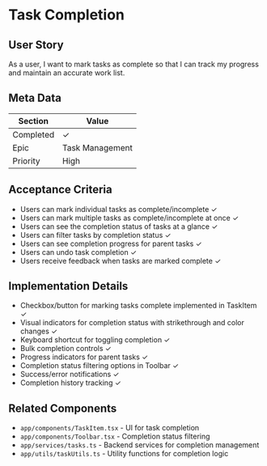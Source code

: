 # Task Completion

## User Story
As a user, I want to mark tasks as complete so that I can track my progress and maintain an accurate work list.

## Meta Data
| Section | Value |
| ------- | ----- |
| Completed | ✓ |
| Epic | Task Management |
| Priority | High |

## Acceptance Criteria
- Users can mark individual tasks as complete/incomplete ✓
- Users can mark multiple tasks as complete/incomplete at once ✓
- Users can see the completion status of tasks at a glance ✓
- Users can filter tasks by completion status ✓
- Users can see completion progress for parent tasks ✓
- Users can undo task completion ✓
- Users receive feedback when tasks are marked complete ✓

## Implementation Details
- Checkbox/button for marking tasks complete implemented in TaskItem ✓
- Visual indicators for completion status with strikethrough and color changes ✓
- Keyboard shortcut for toggling completion ✓
- Bulk completion controls ✓
- Progress indicators for parent tasks ✓
- Completion status filtering options in Toolbar ✓
- Success/error notifications ✓
- Completion history tracking ✓

## Related Components
- `app/components/TaskItem.tsx` - UI for task completion
- `app/components/Toolbar.tsx` - Completion status filtering
- `app/services/tasks.ts` - Backend services for completion management
- `app/utils/taskUtils.ts` - Utility functions for completion logic 